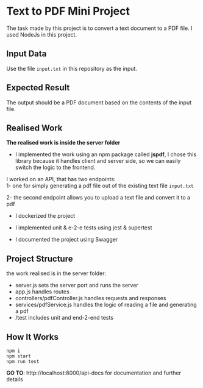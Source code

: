 # Text to PDF Mini Project

The task made by this project is to convert a text document to a PDF file. I used NodeJs in this project.


## Input Data

Use the file `input.txt` in this repository as the input.


## Expected Result

The output should be a PDF document based on the contents of the input file.



## Realised Work

**The realised work is inside the server folder**

* I implemented the work using an npm package called **jspdf**, I chose this library because it handles client and server side, so we can easily switch the logic to the frontend.  

I worked on an API, that has two endpoints:  
1- one for simply generating a pdf file out of the existing text file `input.txt`

2- the second endpoint allows you to upload a text file and convert it to a pdf  
  
* I dockerized the project
  
* I implemented unit & e-2-e tests using jest & supertest

* I documented the project using Swagger
## Project Structure

the work realised is in the server folder:

* server.js sets the server port and runs the server
* app.js handles routes
* controllers/pdfController.js handles requests and responses
* services/pdfService.js handles the logic of reading a file and generating a pdf
* /test includes unit and end-2-end tests

## How It Works
````shell script
npm i
npm start
npm run test 
````


**GO TO**: http://localhost:8000/api-docs for documentation and further details


